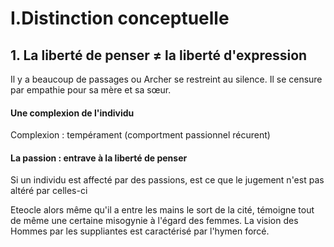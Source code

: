 # I.Distinction conceptuelle
## 1. La liberté de penser $\neq$ la liberté d'expression
Il y a beaucoup de passages ou Archer se restreint au silence. 
Il se censure par empathie pour sa mère et sa sœur. 

#### Une complexion de l'individu
Complexion : tempérament (comportment passionnel récurent)

#### La passion : entrave à la liberté de penser
Si un individu est affecté par des passions, est ce que le jugement n'est pas altéré par celles-ci

Eteocle alors même qu'il a entre les mains le sort de la cité, témoigne tout de même une certaine misogynie à l'égard des femmes. 
La vision des Hommes par les suppliantes est caractérisé par l'hymen forcé. 

		